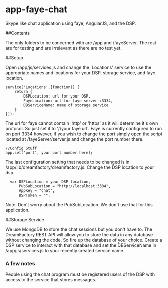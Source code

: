 app-faye-chat
=============

Skype like chat application using faye, AngularJS, and the DSP.


##Contents

The only folders to be concerned with are /app and /fayeServer.  The rest are for testing and are irrelevant as there are no test yet.


##Setup

Open /app/js/services.js and change the 'Locations' service to use the appropriate names and locations for your DSP, storage service, and 
faye location.

    service('Locations',[function() {
        return {
            DSPLocation: url for your DSP,
            FayeLocation: url for faye server :3334,
            DBServiceName: name of storage service
        }
    }]).
    
The url for faye cannot contain 'http' or 'https' as it will determine it's own protocol.  So just set it to '//your faye url'.  Faye is currently configured to run on port 3334
however, if you wish to change the port simply open the script located at /fayeServer/server.js and change the port number there.
    
    //Config Stuff
    app.set('port', your port number here);

The last configuration setting that needs to be changed is in /app/lib/dreamfactory/dreamfactory.js.  Change the DSP location to your dsp.

      var DSPLocation = your DSP location,
          PubSubLocation = "http://localhost:3334",
          AppKey = "chat",
          DSPToken = "";
          
Note: Don't worry about the PubSubLocation.  We don't use that for this application.


##Storage Service

We use MongoDB to store the chat sessions but you don't have to.  The DreamFactory REST API will allow you to store the data in any database without changing the code.  So fire up 
the database of your choice.  Create a DSP service to interact with that database and set the DBServiceName in /app/js/services.js to your recently created service name.


### A few notes

People using the chat program must be registered users of the DSP with access to the service that stores messages.
          
